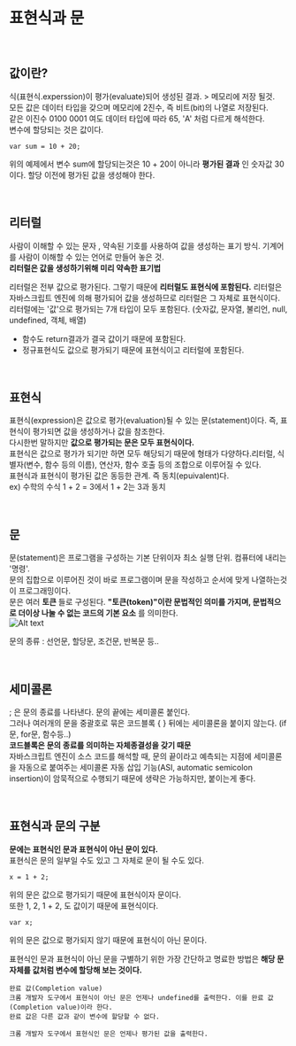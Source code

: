 표현식과 문
===========

<br/>

## 값이란?
식(표현식.experssion)이 평가(evaluate)되어 생성된 결과. > 메모리에 저장 될것.   
모든 값은 데이터 타입을 갖으며 메모리에 2진수, 즉 비트(bit)의 나열로 저장된다.   
같은 이진수  0100 0001 여도 데이터 타입에 따라 65, 'A' 처럼 다르게 해석한다.   
변수에 할당되는 것은 값이다.

    var sum = 10 + 20;

위의 예제에서 변수 sum에 할당되는것은 10 + 20이 아니라 __평가된 결과__ 인 숫자값 30이다. 할당 이전에 평가된 값을 생성해야 한다.

<br/>

## 리터럴
사람이 이해할 수 있는 문자 , 약속된 기호를 사용하여 값을 생성하는 표기 방식. 기계어를 사람이 이해할 수 있는 언어로 만들어 놓은 것.   
__리터럴은 값을 생성하기위해 미리 약속한 표기법__   

리터럴은 전부 값으로 평가된다. 그렇기 때문에 __리터럴도 표현식에 포함된다.__ 리터럴은 자바스크립트 엔진에 의해 평가되어 값을 생성하므로 리터럴은 그 자체로 표현식이다.   
리터럴에는 '값'으로 평가되는 7개 타입이 모두 포함된다. (숫자값, 문자열, 불리언, null, undefined, 객체, 배열)    
+ 함수도 return결과가 결국 값이기 때문에 포함된다.   
+ 정규표현식도 값으로 평가되기 때문에 표현식이고 리터럴에 포함된다.   

<br/>

## 표현식
표현식(expression)은 값으로 평가(evaluation)될 수 있는 문(statement)이다. 즉, 표현식이 평가되면 값을 생성하거나 값을 참조한다.   
다시한번 말하지만 __값으로 평가되는 문은 모두 표현식이다.__   
표현식은 값으로 평가가 되기만 하면 모두 해당되기 때문에 형태가 다양하다.리터럴, 식별자(변수, 함수 등의 이름), 연산자, 함수 호출 등의 조합으로 이루어질 수 있다.     
표현식과 표현식이 평가된 값은 동등한 관계. 즉 동치(epuivalent)다.   
 ex) 수학의 수식 1 + 2 = 3에서 1 + 2는 3과 동치   

<br/>

 ## 문
 문(statement)은 프로그램을 구성하는 기본 단위이자 최소 실행 단위. 컴퓨터에 내리는 '명령'.   
 문의 집합으로 이루어진 것이 바로 프로그램이며 문을 작성하고 순서에 맞게 나열하는것이 프로그래밍이다.   
 문은 여러 __토큰__ 들로 구성된다. __"토큰(token)"이란 문법적인 의미를 가지며, 문법적으로 더이상 나눌 수 없는 코드의 기본 요소__ 를 의미한다.    
 ![Alt text](/path/to/image/5-2.png)   

문의 종류 : 선언문, 할당문, 조건문, 반복문 등..   

<br/>

## 세미콜론
; 은 문의 종료를 나타낸다. 문의 끝에는 세미콜론 붙인다.   
그러나 여러개의 문을 중괄호로 묶은 코드블록 { } 뒤에는 세미콜론을 붙이지 않는다. (if문, for문, 함수등..)   
__코드블록은 문의 종료를 의미하는 자체종결성을 갖기 때문__   
자바스크립트 엔진이 소스 코드를 해석할 때, 문의 끝이라고 예측되는 지점에 세미콜론을 자동으로 붙여주는 세미콜론 자동 삽입 기능(ASI, automatic semicolon insertion)이 암묵적으로 수행되기 때문에 생략은 가능하지만, 붙이는게 좋다.   

<br/>

## 표현식과 문의 구분
__문에는 표현식인 문과 표현식이 아닌 문이 있다.__   
표현식은 문의 일부일 수도 있고 그 자체로 문이 될 수도 있다.   

    x = 1 + 2;

위의 문은 값으로 평가되기 때문에 표현식이자 문이다.   
또한 1, 2, 1 + 2, 도 값이기 때문에 표현식이다.   
 
    var x;

위의 문은 값으로 평가되지 않기 때문에 표현식이 아닌 문이다.   

표현식인 문과 표현식이 아닌 문을 구별하기 위한 가장 간단하고 명료한 방법은 __해당 문 자체를 값처럼 변수에 할당해 보는 것이다.__    

    완료 값(Completion value)
    크롬 개발자 도구에서 표현식이 아닌 문은 언제나 undefined를 출력한다. 이를 완료 값(Completion value)이라 한다. 
    완료 값은 다른 값과 같이 변수에 할당할 수 없다.
     
    크롬 개발자 도구에서 표현식인 문은 언제나 평가된 값을 출력한다.
